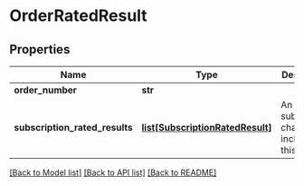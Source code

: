 # OrderRatedResult

## Properties
Name | Type | Description | Notes
------------ | ------------- | ------------- | -------------
**order_number** | **str** |  | [optional] 
**subscription_rated_results** | [**list[SubscriptionRatedResult]**](SubscriptionRatedResult.md) | An array of subscription changes included in this order. | [optional] 

[[Back to Model list]](../README.md#documentation-for-models) [[Back to API list]](../README.md#documentation-for-api-endpoints) [[Back to README]](../README.md)

